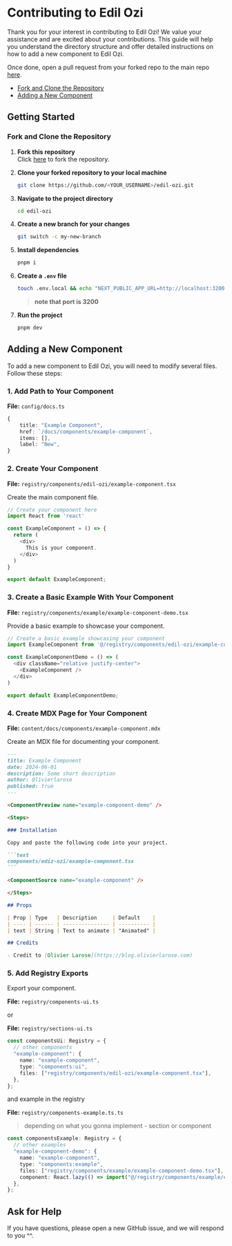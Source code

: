 # Contributing to Edil Ozi

Thank you for your interest in contributing to Edil Ozi! We value your assistance and are excited about your contributions. This guide will help you understand the directory structure and offer detailed instructions on how to add a new component to Edil Ozi.

<!-- Read the [example Pull Request](https://github.com/edil-ozi/edil-ozi) to learn which files you need to add. **You only need to change 5 files to add a new component or effect** and it only takes around 10 minutes of work! -->

Once done, open a pull request from your forked repo to the main repo [here](https://github.com/edil-ozi/edil-ozi/compare).

- [Fork and Clone the Repository](#fork-and-clone-the-repository)
- [Adding a New Component](#adding-a-new-component)

## Getting Started

### Fork and Clone the Repository

1. **Fork this repository**  
   Click [here](https://github.com/edil-ozi/edil-ozi/fork) to fork the repository.

2. **Clone your forked repository to your local machine**

   ```bash
   git clone https://github.com/<YOUR_USERNAME>/edil-ozi.git
   ```

3. **Navigate to the project directory**

   ```bash
   cd edil-ozi
   ```

4. **Create a new branch for your changes**

   ```bash
   git switch -c my-new-branch
   ```

5. **Install dependencies**

   ```bash
   pnpm i
   ```

6. **Create a `.env` file**

   ```bash
   touch .env.local && echo "NEXT_PUBLIC_APP_URL=http://localhost:3200" > .env.local
   ```

   > **note that port is 3200**

7. **Run the project**
   ```bash
   pnpm dev
   ```

## Adding a New Component

To add a new component to Edil Ozi, you will need to modify several files. Follow these steps:

### 1. Add Path to Your Component

**File:** `config/docs.ts`

```typescript
{
    title: "Example Component",
    href: `/docs/components/example-component`,
    items: [],
    label: "New",
}
```

### 2. Create Your Component

**File:** `registry/components/edil-ozi/example-component.tsx`

Create the main component file.

```typescript
// Create your component here
import React from 'react'

const ExampleComponent = () => {
  return (
    <div>
      This is your component.
    </div>
  )
}

export default ExampleComponent;
```

### 3. Create a Basic Example With Your Component

**File:** `registry/components/example/example-component-demo.tsx`

Provide a basic example to showcase your component.

```typescript
// Create a basic example showcasing your component
import ExampleComponent from '@/registry/components/edil-ozi/example-component'

const ExampleComponentDemo = () => (
  <div className="relative justify-center">
    <ExampleComponent />
  </div>
)

export default ExampleComponentDemo;
```

### 4. Create MDX Page for Your Component

**File:** `content/docs/components/example-component.mdx`

Create an MDX file for documenting your component.

````md
---
title: Example Component
date: 2024-06-01
description: Some short description
author: Olivierlarose
published: true
---

<ComponentPreview name="example-component-demo" />

<Steps>

### Installation

Copy and paste the following code into your project.

```text
components/ediz-ozi/example-component.tsx
```

<ComponentSource name="example-component" />

</Steps>

## Props

| Prop | Type   | Description     | Default    |
| ---- | ------ | --------------- | ---------- |
| text | String | Text to animate | "Animated" |

## Credits

- Credit to [Olivier Larose](https://blog.olivierlarose.com)
````

### 5. Add Registry Exports

Export your component.

**File:** `registry/components-ui.ts`

or

**File:** `registry/sections-ui.ts`

```typescript
const componentsUi: Registry = {
  // other components
  "example-component": {
    name: "example-component",
    type: "components:ui",
    files: ["registry/components/edil-ozi/example-component.tsx"],
  },
};
```

and example in the registry

**File:** `registry/components-example.ts.ts`

> depending on what you gonna implement - section or component

```typescript
const componentsExample: Registry = {
  // other examples
  "example-component-demo": {
    name: "example-component",
    type: "components:example",
    files: ["registry/components/example/example-component-demo.tsx"],
    component: React.lazy(() => import("@/registry/components/example/example-component-demo")),
  },
};
```

## Ask for Help

If you have questions, please open a new GitHub issue, and we will respond to you ^^.
